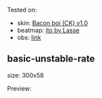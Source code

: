 Tested on:
- skin: [Bacon boi (CK) v1.0](https://osuck.link/s-1648?v=0)
- beatmap: [ito by Lasse](https://osu.ppy.sh/beatmapsets/1077982#osu/2255709)
- obs: [link](https://obsproject.com)


## basic-unstable-rate

size: 300x58

Preview: